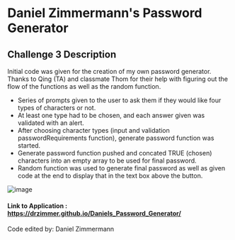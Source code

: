 # Daniel Zimmermann's Password Generator

## Challenge 3 Description

Initial code was given for the creation of my own password generator.
Thanks to Qing (TA) and classmate Thom for their help with figuring out the flow of the functions as well as the random function.

- Series of prompts given to the user to ask them if they would like four types of characters or not.
- At least one type had to be chosen, and each answer given was validated with an alert.
- After choosing character types (input and validation passwordRequirements function), generate password function was started.
- Generate password function pushed and concated TRUE (chosen) characters into an empty array to be used for final password.
- Random function was used to generate final password as well as given code at the end to display that in the text box above the button.

![image](https://user-images.githubusercontent.com/91150259/145678481-b82db8f3-6801-47e8-8acb-946ac537aac1.png)

#### Link to Application : https://drzimmer.github.io/Daniels_Password_Generator/

Code edited by: Daniel Zimmermann
